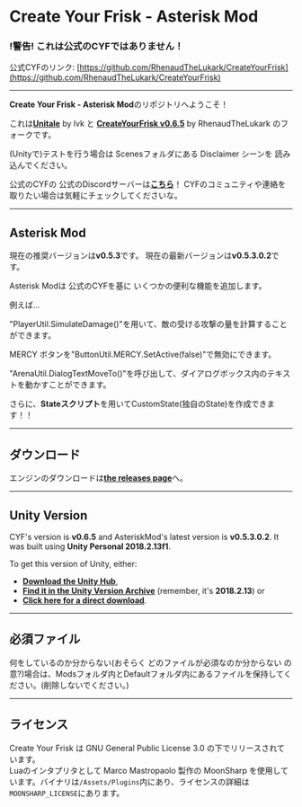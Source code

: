 # Create Your Frisk - Asterisk Mod

### !警告! これは公式のCYFではありません！

公式CYFのリンク: [https://github.com/RhenaudTheLukark/CreateYourFrisk](https://github.com/RhenaudTheLukark/CreateYourFrisk)

---

**Create Your Frisk - Asterisk Mod**のリポジトリへようこそ！

これは[**Unitale**](https://github.com/lvk/Unitale/) by lvk と [**CreateYourFrisk v0.6.5**](https://github.com/RhenaudTheLukark/CreateYourFrisk/releases/tag/v0.6.5) by RhenaudTheLukark のフォークです。

(Unityで)テストを行う場合は Scenesフォルダにある Disclaimer シーンを 読み込んでください。

公式のCYFの 公式のDiscordサーバーは[**こちら**](https://discord.gg/GFJ5277)！ CYFのコミュニティや連絡を取りたい場合は気軽にチェックしてくださいな。

***

## Asterisk Mod

現在の推奨バージョンは**v0.5.3**です。
現在の最新バージョンは**v0.5.3.0.2**です。

Asterisk Modは 公式のCYFを基に いくつかの便利な機能を追加します。

例えば...

"PlayerUtil.SimulateDamage()"を用いて、敵の受ける攻撃の量を計算することができます。

MERCY ボタンを"ButtonUtil.MERCY.SetActive(false)"で無効にできます。

"ArenaUtil.DialogTextMoveTo()"を呼び出して、ダイアログボックス内のテキストを動かすことができます。

さらに、**Stateスクリプト**を用いてCustomState(独自のState)を作成できます！！

***

## ダウンロード

エンジンのダウンロードは[**the releases page**](https://github.com/Fennene/CreateYourFrisk-AsteriskMod/releases)へ。

***

## Unity Version

CYF's version is **v0.6.5** and AsteriskMod's latest version is **v0.5.3.0.2**. It was built using **Unity Personal 2018.2.13f1**.

To get this version of Unity, either:

* [**Download the Unity Hub**](https://unity3d.com/get-unity/download),  
* [**Find it in the Unity Version Archive**](https://unity3d.com/get-unity/download/archive) (remember, it's **2018.2.13**) or  
* [**Click here for a direct download**](https://netstorage.unity3d.com/unity/83fbdcd35118/UnityDownloadAssistant-2018.2.13f1.exe).

***

## 必須ファイル

何をしているのか分からない(おそらく どのファイルが必須なのか分からない の意?)場合は、Modsフォルダ内とDefaultフォルダ内にあるファイルを保持してください。(削除しないでください。)

***

## ライセンス

Create Your Frisk は GNU General Public License 3.0 の下でリリースされています。  
Luaのインタプリタとして Marco Mastropaolo 製作の MoonSharp を使用しています。バイナリは`/Assets/Plugins`内にあり、ライセンスの詳細は`MOONSHARP_LICENSE`にあります。
